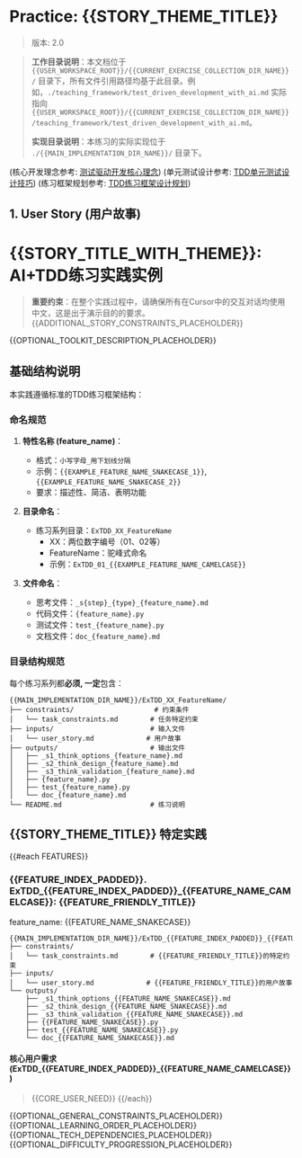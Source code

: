 # Practice: {{STORY_THEME_TITLE}}
> 版本: 2.0

> **工作目录说明**：本文档位于 `{{USER_WORKSPACE_ROOT}}/{{CURRENT_EXERCISE_COLLECTION_DIR_NAME}}/` 目录下，所有文件引用路径均基于此目录。例如，`./teaching_framework/test_driven_development_with_ai.md` 实际指向 `{{USER_WORKSPACE_ROOT}}/{{CURRENT_EXERCISE_COLLECTION_DIR_NAME}}/teaching_framework/test_driven_development_with_ai.md`。
>
> **实现目录说明**：本练习的实际实现位于 `./{{MAIN_IMPLEMENTATION_DIR_NAME}}/` 目录下。

(核心开发理念参考: [测试驱动开发核心理念](./teaching_framework/test_driven_development_with_ai.md))
(单元测试设计参考: [TDD单元测试设计技巧](./teaching_framework/tdd_unit_test_design_techniques.md))
(练习框架规划参考: [TDD练习框架设计规划](./teaching_framework/planning_tdd_exercise.md))

## 1. User Story (用户故事)

# {{STORY_TITLE_WITH_THEME}}: AI+TDD练习实践实例

> **重要约束**：在整个实践过程中，请确保所有在Cursor中的交互对话均使用中文，这是出于演示目的的要求。
> {{ADDITIONAL_STORY_CONSTRAINTS_PLACEHOLDER}}

{{OPTIONAL_TOOLKIT_DESCRIPTION_PLACEHOLDER}}

## 基础结构说明

本实践遵循标准的TDD练习框架结构：

### 命名规范

1.  **特性名称 (feature_name)**：
    *   格式：`小写字母_用下划线分隔`
    *   示例：`{{EXAMPLE_FEATURE_NAME_SNAKECASE_1}}`, `{{EXAMPLE_FEATURE_NAME_SNAKECASE_2}}`
    *   要求：描述性、简洁、表明功能

2.  **目录命名**：
    *   练习系列目录：`ExTDD_XX_FeatureName`
        *   XX：两位数字编号（01、02等）
        *   FeatureName：驼峰式命名
        *   示例：`ExTDD_01_{{EXAMPLE_FEATURE_NAME_CAMELCASE}}`

3.  **文件命名**：
    *   思考文件：`_s{step}_{type}_{feature_name}.md`
    *   代码文件：`{feature_name}.py`
    *   测试文件：`test_{feature_name}.py`
    *   文档文件：`doc_{feature_name}.md`

### 目录结构规范

每个练习系列都**必须, 一定**包含：

```
{{MAIN_IMPLEMENTATION_DIR_NAME}}/ExTDD_XX_FeatureName/
├── constraints/                    # 约束条件
│   └── task_constraints.md        # 任务特定约束
├── inputs/                        # 输入文件
│   └── user_story.md             # 用户故事
├── outputs/                       # 输出文件
│   ├── _s1_think_options_{feature_name}.md
│   ├── _s2_think_design_{feature_name}.md
│   ├── _s3_think_validation_{feature_name}.md
│   ├── {feature_name}.py
│   ├── test_{feature_name}.py
│   └── doc_{feature_name}.md
└── README.md                      # 练习说明
```

## {{STORY_THEME_TITLE}} 特定实践

{{#each FEATURES}}
### {{FEATURE_INDEX_PADDED}}. ExTDD_{{FEATURE_INDEX_PADDED}}_{{FEATURE_NAME_CAMELCASE}}: {{FEATURE_FRIENDLY_TITLE}}

feature_name: {{FEATURE_NAME_SNAKECASE}}

```
{{MAIN_IMPLEMENTATION_DIR_NAME}}/ExTDD_{{FEATURE_INDEX_PADDED}}_{{FEATURE_NAME_CAMELCASE}}/
├── constraints/
│   └── task_constraints.md        # {{FEATURE_FRIENDLY_TITLE}}的特定约束
├── inputs/
│   └── user_story.md             # {{FEATURE_FRIENDLY_TITLE}}的用户故事
└── outputs/
    ├── _s1_think_options_{{FEATURE_NAME_SNAKECASE}}.md
    ├── _s2_think_design_{{FEATURE_NAME_SNAKECASE}}.md
    ├── _s3_think_validation_{{FEATURE_NAME_SNAKECASE}}.md
    ├── {{FEATURE_NAME_SNAKECASE}}.py
    ├── test_{{FEATURE_NAME_SNAKECASE}}.py
    └── doc_{{FEATURE_NAME_SNAKECASE}}.md
```

#### 核心用户需求 (ExTDD_{{FEATURE_INDEX_PADDED}}_{{FEATURE_NAME_CAMELCASE}})
> {{CORE_USER_NEED}}
{{/each}}

{{OPTIONAL_GENERAL_CONSTRAINTS_PLACEHOLDER}}
{{OPTIONAL_LEARNING_ORDER_PLACEHOLDER}}
{{OPTIONAL_TECH_DEPENDENCIES_PLACEHOLDER}}
{{OPTIONAL_DIFFICULTY_PROGRESSION_PLACEHOLDER}}
